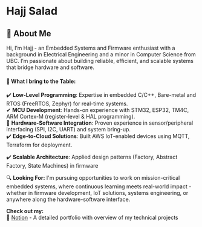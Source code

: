 # Hajj Salad

## 👋 About Me
Hi, I’m Hajj - an Embedded Systems and Firmware enthusiast with a background in Electrical Engineering and a minor in Computer Science from UBC. I’m passionate about building reliable, efficient, and scalable systems that bridge hardware and software.

#### 🚀 What I bring to the Table:
✔️ **Low-Level Programming**: Expertise in embedded C/C++, Bare-metal and RTOS (FreeRTOS, Zephyr) for real-time systems.   
✔ **MCU Development**: Hands-on experience with STM32, ESP32, TM4C, ARM Cortex-M (register-level & HAL programming).     
🔹 **Hardware-Software Integration**: Proven experience in sensor/peripheral interfacing (SPI, I2C, UART) and system bring-up.   
✔️ **Edge-to-Cloud Solutions**: Built AWS IoT-enabled devices using MQTT, Terraform for deployment.  
  
✔️ **Scalable Architecture**: Applied design patterns (Factory, Abstract Factory, State Machines) in firmware  

🔍 **Looking For:**
I'm pursuing opportunities to work on mission-critical embedded systems, where continuous learning meets real-world impact - whether in firmware development, IoT solutions, systems engineering, or anywhere along the hardware-software interface.

**Check out my:**     
📂 [Notion](https://hajjsalad.notion.site/Hajj-Salad-15aa741b5aab80c68829ef9cf64f2b43) - A detailed portfolio with overview of my technical projects  
<!---
HajjSalad/HajjSalad is a ✨ special ✨ repository because its `README.md` (this file) appears on your GitHub profile.
You can click the Preview link to take a look at your changes.
--->
